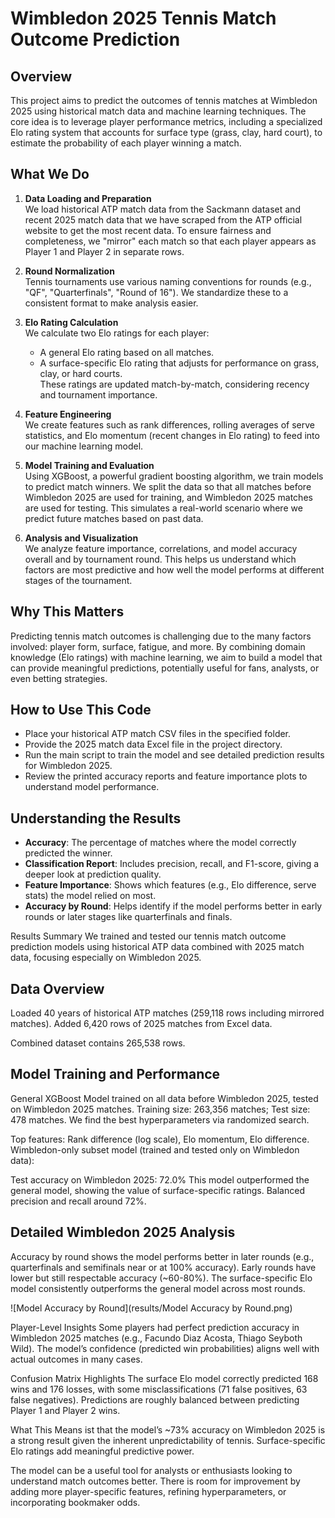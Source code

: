 # Wimbledon 2025 Tennis Match Outcome Prediction

## Overview

This project aims to predict the outcomes of tennis matches at Wimbledon 2025 using historical match data and machine learning techniques. The core idea is to leverage player performance metrics, including a specialized Elo rating system that accounts for surface type (grass, clay, hard court), to estimate the probability of each player winning a match.

## What We Do

1. **Data Loading and Preparation**  
   We load historical ATP match data from the Sackmann dataset and recent 2025 match data that we have scraped from the ATP official website to get the most recent data. To ensure fairness and completeness, we "mirror" each match so that each player appears as Player 1 and Player 2 in separate rows.

2. **Round Normalization**  
   Tennis tournaments use various naming conventions for rounds (e.g., "QF", "Quarterfinals", "Round of 16"). We standardize these to a consistent format to make analysis easier.

3. **Elo Rating Calculation**  
   We calculate two Elo ratings for each player:  
   - A general Elo rating based on all matches.  
   - A surface-specific Elo rating that adjusts for performance on grass, clay, or hard courts.  
   These ratings are updated match-by-match, considering recency and tournament importance.

4. **Feature Engineering**  
   We create features such as rank differences, rolling averages of serve statistics, and Elo momentum (recent changes in Elo rating) to feed into our machine learning model.

5. **Model Training and Evaluation**  
   Using XGBoost, a powerful gradient boosting algorithm, we train models to predict match winners. We split the data so that all matches before Wimbledon 2025 are used for training, and Wimbledon 2025 matches are used for testing. This simulates a real-world scenario where we predict future matches based on past data.

6. **Analysis and Visualization**  
   We analyze feature importance, correlations, and model accuracy overall and by tournament round. This helps us understand which factors are most predictive and how well the model performs at different stages of the tournament.

## Why This Matters

Predicting tennis match outcomes is challenging due to the many factors involved: player form, surface, fatigue, and more. By combining domain knowledge (Elo ratings) with machine learning, we aim to build a model that can provide meaningful predictions, potentially useful for fans, analysts, or even betting strategies.

## How to Use This Code

- Place your historical ATP match CSV files in the specified folder.  
- Provide the 2025 match data Excel file in the project directory.  
- Run the main script to train the model and see detailed prediction results for Wimbledon 2025.  
- Review the printed accuracy reports and feature importance plots to understand model performance.

## Understanding the Results

- **Accuracy**: The percentage of matches where the model correctly predicted the winner.  
- **Classification Report**: Includes precision, recall, and F1-score, giving a deeper look at prediction quality.  
- **Feature Importance**: Shows which features (e.g., Elo difference, serve stats) the model relied on most.  
- **Accuracy by Round**: Helps identify if the model performs better in early rounds or later stages like quarterfinals and finals.

Results Summary
We trained and tested our tennis match outcome prediction models using historical ATP data combined with 2025 match data, focusing especially on Wimbledon 2025.

## Data Overview

Loaded 40 years of historical ATP matches (259,118 rows including mirrored matches).
Added 6,420 rows of 2025 matches from Excel data.

Combined dataset contains 265,538 rows.

## Model Training and Performance

General XGBoost Model trained on all data before Wimbledon 2025, tested on Wimbledon 2025 matches.
Training size: 263,356 matches; Test size: 478 matches. We find the best hyperparameters via randomized search.

Top features: Rank difference (log scale), Elo momentum, Elo difference.
Wimbledon-only subset model (trained and tested only on Wimbledon data):

Test accuracy on Wimbledon 2025: 72.0%
This model outperformed the general model, showing the value of surface-specific ratings.
Balanced precision and recall around 72%.

## Detailed Wimbledon 2025 Analysis

Accuracy by round shows the model performs better in later rounds (e.g., quarterfinals and semifinals near or at 100% accuracy).
Early rounds have lower but still respectable accuracy (~60-80%).
The surface-specific Elo model consistently outperforms the general model across most rounds.

![Model Accuracy by Round](results/Model Accuracy by Round.png)

Player-Level Insights
Some players had perfect prediction accuracy in Wimbledon 2025 matches (e.g., Facundo Diaz Acosta, Thiago Seyboth Wild).
The model’s confidence (predicted win probabilities) aligns well with actual outcomes in many cases.

Confusion Matrix Highlights
The surface Elo model correctly predicted 168 wins and 176 losses, with some misclassifications (71 false positives, 63 false negatives).
Predictions are roughly balanced between predicting Player 1 and Player 2 wins.

What This Means ist that the model’s ~73% accuracy on Wimbledon 2025 is a strong result given the inherent unpredictability of tennis.
Surface-specific Elo ratings add meaningful predictive power.

The model can be a useful tool for analysts or enthusiasts looking to understand match outcomes better.
There is room for improvement by adding more player-specific features, refining hyperparameters, or incorporating bookmaker odds.
